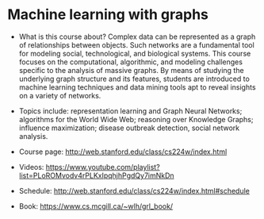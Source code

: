# Machine learning with graphs
  - What is this course about? Complex data can be represented as a graph of relationships between objects. Such networks are a fundamental tool for modeling social, technological, and biological systems. This course focuses on the computational, algorithmic, and modeling challenges specific to the analysis of massive graphs. By means of studying the underlying graph structure and its features, students are introduced to machine learning techniques and data mining tools apt to reveal insights on a variety of networks.
  - Topics include: representation learning and Graph Neural Networks; algorithms for the World Wide Web; reasoning over Knowledge Graphs; influence maximization; disease outbreak detection, social network analysis.

  - Course page: http://web.stanford.edu/class/cs224w/index.html
  - Videos: https://www.youtube.com/playlist?list=PLoROMvodv4rPLKxIpqhjhPgdQy7imNkDn
  - Schedule: http://web.stanford.edu/class/cs224w/index.html#schedule
  - Book: https://www.cs.mcgill.ca/~wlh/grl_book/
